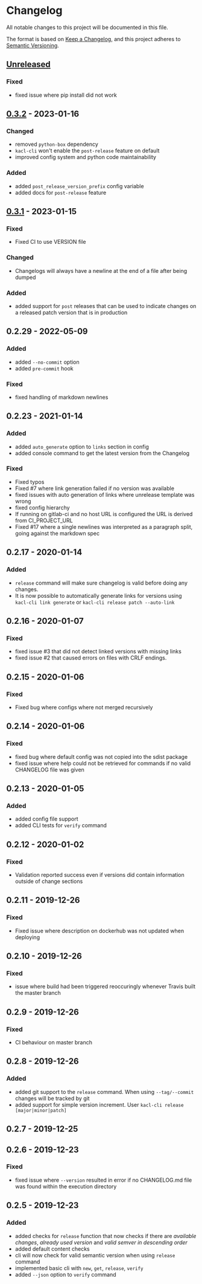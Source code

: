 # Changelog
All notable changes to this project will be documented in this file.

The format is based on [Keep a Changelog](https://keepachangelog.com/en/1.0.0/), and this project adheres to [Semantic Versioning](https://semver.org/spec/v2.0.0.html).

## [Unreleased]
### Fixed
- fixed issue where pip install did not work
## [0.3.2] - 2023-01-16
### Changed
- removed `python-box` dependency
- `kacl-cli` won't enable the `post-release` feature on default
- improved config system and python code maintainability

### Added
- added `post_release_version_prefix` config variable
- added docs for `post-release` feature

## [0.3.1] - 2023-01-15
### Fixed
- Fixed CI to use VERSION file

### Changed
- Changelogs will always have a newline at the end of a file after being dumped

### Added
- added support for `post` releases that can be used to indicate changes on a released patch version that is in production

## 0.2.29 - 2022-05-09
### Added
- added `--no-commit` option
- added `pre-commit` hook

### Fixed
- fixed handling of markdown newlines

## 0.2.23 - 2021-01-14
### Added
- added `auto_generate` option to `links` section in config
- added console command to get the latest version from the Changelog

### Fixed
- Fixed typos
- Fixed #7 where link generation failed if no version was available
- fixed issues with auto generation of links where unrelease template was wrong
- fixed config hierarchy
- If running on gitlab-ci and no host URL is configured the URL is derived from CI_PROJECT_URL
- Fixed #17 where a single newlines was interpreted as a paragraph split, going against the markdown spec

## 0.2.17 - 2020-01-14
### Added
- `release` command will make sure changelog is valid before doing any changes.
- It is now possible to automatically generate links for versions using `kacl-cli link generate` or `kacl-cli release patch --auto-link`

## 0.2.16 - 2020-01-07
### Fixed
- fixed issue #3 that did not detect linked versions with missing links
- fixed issue #2 that caused errors on files with CRLF endings.

## 0.2.15 - 2020-01-06
### Fixed
- Fixed bug where configs where not merged recursively

## 0.2.14 - 2020-01-06
### Fixed
- fixed bug where default config was not copied into the sdist package
- fixed issue where help could not be retrieved for commands if no valid CHANGELOG file was given

## 0.2.13 - 2020-01-05
### Added
- added config file support
- added CLI tests for `verify` command

## 0.2.12 - 2020-01-02
### Fixed
- Validation reported success even if versions did contain information outside of change sections

## 0.2.11 - 2019-12-26
### Fixed
- Fixed issue where description on dockerhub was not updated when deploying

## 0.2.10 - 2019-12-26
### Fixed
- issue where build had been triggered reoccuringly whenever Travis built the master branch

## 0.2.9 - 2019-12-26
### Fixed
- CI behaviour on master branch

## 0.2.8 - 2019-12-26
### Added
- added git support to the `release` command. When using `--tag/--commit` changes will be tracked by git
- added support for simple version increment. User `kacl-cli release [major|minor|patch]`

## 0.2.7 - 2019-12-25

## 0.2.6 - 2019-12-23
### Fixed
- fixed issue where `--version` resulted in error if no CHANGELOG.md file was found within the execution directory

## 0.2.5 - 2019-12-23
### Added
- added checks for `release` function that now checks if there are *available changes*, *already used version* and *valid semver in descending order*
- added default content checks
- cli will now check for valid semantic version when using `release` command
- implemented basic cli with `new`, `get`, `release`, `verify`
- added `--json` option to `verify` command

[Unreleased]: https://github.com/mschmieder/python-kacl.git/compare/v0.3.2...HEAD
[0.3.2]: https://github.com/mschmieder/python-kacl.git/compare/v0.3.1...v0.3.2
[0.3.1]: https://github.com/mschmieder/python-kacl.git/compare/v0.2.29...v0.3.1
